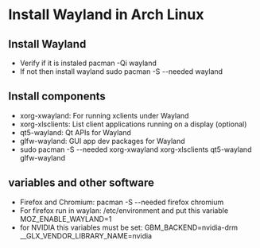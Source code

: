 # Install Wayland in Arch Linux
## Install Wayland
- Verify if it is instaled pacman -Qi wayland
- If not then install wayland sudo pacman -S --needed wayland
## Install components
- xorg-xwayland: For running xclients under Wayland 
- xorg-xlsclients: List client applications running on a display (optional)
- qt5-wayland: Qt APIs for Wayland
- glfw-wayland: GUI app dev packages for Wayland
- sudo pacman -S --needed xorg-xwayland xorg-xlsclients qt5-wayland glfw-wayland
## variables and other software
- Firefox and Chromium: pacman -S --needed firefox chromium
- For firefox run  in waylan: /etc/environment and put this variable MOZ_ENABLE_WAYLAND=1
- for NVIDIA this variables must be set: GBM_BACKEND=nvidia-drm __GLX_VENDOR_LIBRARY_NAME=nvidia
